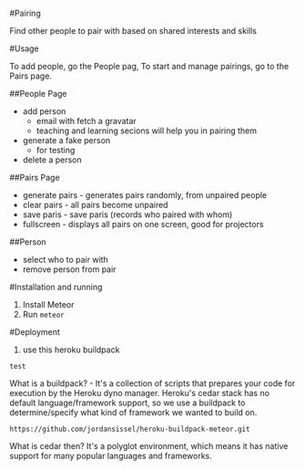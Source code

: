 #Pairing

Find other people to pair with based on shared interests and skills

#Usage

To add people, go the People pag, To start and manage pairings, go to the Pairs page. 

##People Page
  - add person
    - email with fetch a gravatar
    - teaching and learning secions will help you in pairing them
  - generate a fake person
    - for testing
  - delete a person

##Pairs Page
  - generate pairs - generates pairs randomly, from unpaired people
  - clear pairs - all pairs become unpaired
  - save paris - save paris (records who paired with whom)
  - fullscreen - displays all pairs on one screen, good for projectors

##Person

  - select who to pair with
  - remove person from pair

#Installation and running
1. Install Meteor
2. Run `meteor`

#Deployment
1. use this heroku buildpack

  `test`

What is a buildpack? - It's a collection of scripts that prepares your code for execution by the Heroku dyno manager. Heroku's cedar stack has no default language/framework support, so we use a buildpack to determine/specify what kind of framework we wanted to build on. 

`https://github.com/jordansissel/heroku-buildpack-meteor.git`

What is cedar then? It's a polyglot environment, which means it has native support for many popular languages and frameworks. 
